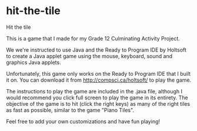 # hit-the-tile
Hit the tile

This is a game that I made for my Grade 12 Culminating Activity Project. 

We we're instructed to use Java and the Ready to Program IDE by Holtsoft to create
a Java applet game using  the mouse, keyboard, sound and graphics Java applets. 

Unfortunately, this game only works on the Ready to Program IDE that I built it on. You
can download it from http://compsci.ca/holtsoft/ to play the game. 

The instructions to play the game are included in the .java file, although I would recommend
you click full screen to play the game in its entirety. The objective of the game is to hit
(click the right keys) as many of the right tiles as fast as possible, similar to the game
"Piano Tiles". 

Feel free to add your own customizations and have fun playing!
 